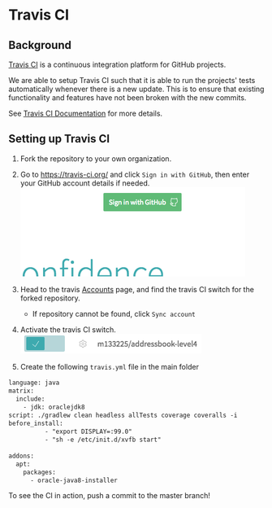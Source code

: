# Travis CI

## Background
[Travis CI](https://travis-ci.org/) is a continuous integration platform for GitHub projects.

We are able to setup Travis CI such that it is able to run the projects' tests automatically whenever there is a new update. This is to ensure that existing functionality and features have not been broken with the new commits.

See [Travis CI Documentation](https://docs.travis-ci.com/) for more details.

## Setting up Travis CI

1. Fork the repository to your own organization.
2. Go to https://travis-ci.org/ and click `Sign in with GitHub`, then enter your GitHub account details if needed.
![Signing into Travis CI](../../images/signing_in.png)

3. Head to the travis [Accounts](https://travis-ci.org/profile) page, and find the travis CI switch for the forked repository.
    - If repository cannot be found, click `Sync account`
4. Activate the travis CI switch.  
![Activate the switch](../../images/flick_repository_switch.png)
5. Create the following `travis.yml` file in the main folder
```
language: java
matrix:
  include:
    - jdk: oraclejdk8
script: ./gradlew clean headless allTests coverage coveralls -i
before_install:
          - "export DISPLAY=:99.0"
          - "sh -e /etc/init.d/xvfb start"

addons:
  apt:
    packages:
      - oracle-java8-installer
```

To see the CI in action, push a commit to the master branch!